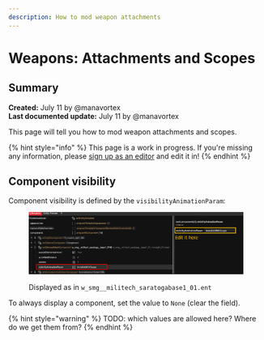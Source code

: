 ```yaml
---
description: How to mod weapon attachments
---
```


# Weapons: Attachments and Scopes

## Summary

**Created:** July 11 by @manavortex\
**Last documented update:** July 11 by @manavortex

This page will tell you how to mod weapon attachments and scopes.

{% hint style="info" %}
This page is a work in progress. If you're missing any information, please [sign up as an editor](https://app.gitbook.com/invite/-MP5ijqI11FeeX7c8-N8/H70HZBOeUulIpkQnBLK7) and edit it in!
{% endhint %}



## Component visibility

Component visibility is defined by the `visibilityAnimationParam`:

<figure><img src="../../../../.gitbook/assets/weapon_component_visibility.png" alt=""><figcaption><p>Displayed as in <code>w_smg__militech_saratogabase1_01.ent</code></p></figcaption></figure>

To always display a component, set the value to `None` (clear the field).

{% hint style="warning" %}
TODO: which values are allowed here? Where do we get them from?
{% endhint %}
